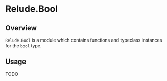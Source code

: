 # Relude.Bool

## Overview

`Relude.Bool` is a module which contains functions and typeclass instances for the `bool` type.

## Usage

TODO
